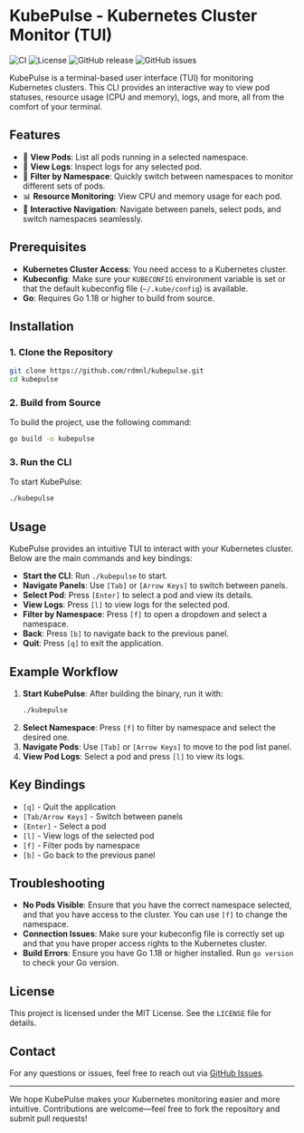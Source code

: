 # KubePulse - Kubernetes Cluster Monitor (TUI)

![CI](https://github.com/rdmnl/kubepulse/workflows/CI/badge.svg)
![License](https://img.shields.io/github/license/rdmnl/kubepulse)
![GitHub release](https://img.shields.io/github/v/release/rdmnl/kubepulse)
![GitHub issues](https://img.shields.io/github/issues/rdmnl/kubepulse)

KubePulse is a terminal-based user interface (TUI) for monitoring Kubernetes clusters. This CLI provides an interactive way to view pod statuses, resource usage (CPU and memory), logs, and more, all from the comfort of your terminal.


## Features

- 🌟 **View Pods**: List all pods running in a selected namespace.
- 📜 **View Logs**: Inspect logs for any selected pod.
- 🔄 **Filter by Namespace**: Quickly switch between namespaces to monitor different sets of pods.
- 📊 **Resource Monitoring**: View CPU and memory usage for each pod.
- 🧭 **Interactive Navigation**: Navigate between panels, select pods, and switch namespaces seamlessly.

## Prerequisites

- **Kubernetes Cluster Access**: You need access to a Kubernetes cluster.
- **Kubeconfig**: Make sure your `KUBECONFIG` environment variable is set or that the default kubeconfig file (`~/.kube/config`) is available.
- **Go**: Requires Go 1.18 or higher to build from source.

## Installation

### 1. Clone the Repository

```sh
git clone https://github.com/rdmnl/kubepulse.git
cd kubepulse
```

### 2. Build from Source

To build the project, use the following command:

```sh
go build -o kubepulse
```

### 3. Run the CLI

To start KubePulse:

```sh
./kubepulse
```

## Usage

KubePulse provides an intuitive TUI to interact with your Kubernetes cluster. Below are the main commands and key bindings:

- **Start the CLI**: Run `./kubepulse` to start.
- **Navigate Panels**: Use `[Tab]` or `[Arrow Keys]` to switch between panels.
- **Select Pod**: Press `[Enter]` to select a pod and view its details.
- **View Logs**: Press `[l]` to view logs for the selected pod.
- **Filter by Namespace**: Press `[f]` to open a dropdown and select a namespace.
- **Back**: Press `[b]` to navigate back to the previous panel.
- **Quit**: Press `[q]` to exit the application.

## Example Workflow

1. **Start KubePulse**: After building the binary, run it with:
   ```sh
   ./kubepulse
   ```
2. **Select Namespace**: Press `[f]` to filter by namespace and select the desired one.
3. **Navigate Pods**: Use `[Tab]` or `[Arrow Keys]` to move to the pod list panel.
4. **View Pod Logs**: Select a pod and press `[l]` to view its logs.

## Key Bindings

- `[q]` - Quit the application
- `[Tab/Arrow Keys]` - Switch between panels
- `[Enter]` - Select a pod
- `[l]` - View logs of the selected pod
- `[f]` - Filter pods by namespace
- `[b]` - Go back to the previous panel

## Troubleshooting

- **No Pods Visible**: Ensure that you have the correct namespace selected, and that you have access to the cluster. You can use `[f]` to change the namespace.
- **Connection Issues**: Make sure your kubeconfig file is correctly set up and that you have proper access rights to the Kubernetes cluster.
- **Build Errors**: Ensure you have Go 1.18 or higher installed. Run `go version` to check your Go version.

## License

This project is licensed under the MIT License. See the `LICENSE` file for details.

## Contact

For any questions or issues, feel free to reach out via [GitHub Issues](https://github.com/rdmnl/kubepulse/issues).

---

We hope KubePulse makes your Kubernetes monitoring easier and more intuitive. Contributions are welcome—feel free to fork the repository and submit pull requests!
